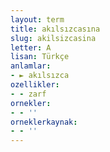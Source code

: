 ```yaml
---
layout: term
title: akılsızcasına
slug: akilsizcasina
letter: A
lisan: Türkçe
anlamlar:
- ► akılsızca
ozellikler:
- - zarf
ornekler:
- - ''
orneklerkaynak:
- - ''
---
```

